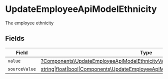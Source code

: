 # UpdateEmployeeApiModelEthnicity

The employee ethnicity


## Fields

| Field                                                                                                                                                        | Type                                                                                                                                                         | Required                                                                                                                                                     | Description                                                                                                                                                  |
| ------------------------------------------------------------------------------------------------------------------------------------------------------------ | ------------------------------------------------------------------------------------------------------------------------------------------------------------ | ------------------------------------------------------------------------------------------------------------------------------------------------------------ | ------------------------------------------------------------------------------------------------------------------------------------------------------------ |
| `value`                                                                                                                                                      | [?Components\UpdateEmployeeApiModelEthnicityValue](../../Models/Components/UpdateEmployeeApiModelEthnicityValue.md)                                          | :heavy_minus_sign:                                                                                                                                           | N/A                                                                                                                                                          |
| `sourceValue`                                                                                                                                                | [string\|float\|bool\|Components\UpdateEmployeeApiModelSourceValueEthnicity4\|array\|null](../../Models/Components/UpdateEmployeeApiModelEthnicitySourceValue.md) | :heavy_minus_sign:                                                                                                                                           | N/A                                                                                                                                                          |